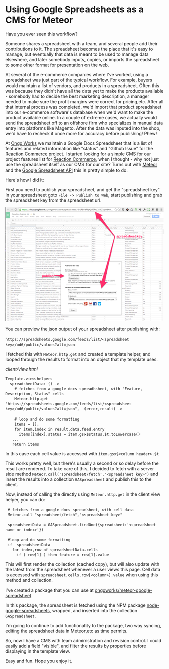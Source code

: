 # Using Google Spreadsheets as a CMS for Meteor

Have you ever seen this workflow?

Someone shares a spreadsheet with a team, and several people add their contributions to it.  The spreadsheet becomes the place that it's easy to manage, but eventually that data is meant to be used to manage data elsewhere, and later somebody inputs, copies, or imports the spreadsheet to some other format for presentation on the web. 

At several of the e-commerce companies where I've worked, using a spreadsheet was just part of the typical workflow. For example, buyers would maintain a list of vendors, and products in a spreadsheet. Often this was because they didn't have all the data yet to make the products available - somebody had to decide the best marketing description, a manager needed to make sure the profit margins were correct for pricing,etc. After all that internal process was completed, we'd import that product spreadsheet into our e-commerce software's database when we'd want to make the product available online. In a couple of extreme cases, we actually would send the spreadsheet off to an offshore firm who specializes in manual data entry into platforms like Magento. After the data was inputed into the shop, we'd have to recheck it once more for accuracy before publishing! Phew!


At [Ongo Works](http://ongo.works) we maintain a Google Docs Spreadsheet that is a list of features and related information like "status" and "Github Issue" for the [Reaction Commerce](http://reactioncommerce.com/) project. I started looking for a simple CMS for our project features list for [Reaction Commerce](http://reactioncommerce.com/vision), when I thought -  why not just use the spreadsheet itself as our CMS for our site?  Turns out with [Meteor](http://meteor.com) and the [Google Spreadsheet API](https://developers.google.com/google-apps/spreadsheets/?csw=1) this is pretty simple to do.

Here's how I did it:

First you need to publish your spreadsheet, and get the "spreadsheet key".  In your spreadsheet goto `File -> Publish to Web`, start publishing and grab the spreadsheet key from the spreadsheet url.

![image](spreadsheet-publish.png)

You can preview the json output of your spreadsheet after publishing with:

`https://spreadsheets.google.com/feeds/list/<spreadsheet key>/od6/public/values?alt=json`

I fetched this with `Meteor.http.get` and created a template helper, and looped through the results to format into an object that my template uses.

*client/view.html*

	Template.view.helpers
	  spreadsheetData: () ->
	    # fetches from a google docs spreadhsheet, with "Feature, Description, Status" cells
	    Meteor.http.get "https://spreadsheets.google.com/feeds/list/<spreadsheet key>/od6/public/values?alt=json",  (error,result) ->
	  	
	  	# loop and do some formatting
	  	items = [];
	    for item,index in result.data.feed.entry
	      items[index].status = item.gsx$status.$t.toLowercase()
	   ...
	   return items

In this case each cell value is accessed with `item.gsx$<column header>.$t`

This works pretty well, but there's usually a second or so delay before the result are rendered. To take care of this, I decided to fetch with a server side method `Meteor.call('spreadsheet/fetch',"<spreadsheet key>")` and insert the results into a collection `GASpreadsheet` and publish this to the client. 

Now, instead of calling the directly using `Meteor.http.get` in the client view helper, you can do:

	 # fetches from a google docs spreadsheet, with cell data
	 Meteor.call "spreadsheet/fetch","<spreadsheet key>"
	
	 spreadsheetData = GASpreadsheet.findOne({spreadsheet:'<spreadsheet name or index>'})
	 
	 #loop and do some formatting
	 if  spreadsheetData
	   for index,row of spreadsheetData.cells
	     if ( row[1] ) then feature = row[1].value

This will first render the collection (cached copy), but will also update with the latest from the spreadsheet whenever a user views this page.  Cell data is accessed with `spreadsheet.cells.row[<column>].value` when using this method and collection.


I've created a package that you can use at [ongoworks/meteor-google-spreadsheet](https://github.com/ongoworks/meteor-google-spreadsheets)

In this package, the spreadsheet is fetched using the NPM package [node-google-spreadsheets](https://github.com/samcday/node-google-spreadsheets), wrapped, and inserted into the collection `GASpreadsheet`.

I'm going to continue to add functionality to the package, two way syncing, editing the spreadsheet data in Meteor,etc as time permits.

So, now I have a CMS with team administration and revision control. I could easily add a field "visible", and filter the results by properties before displaying in the template view.  


Easy and fun. Hope you enjoy it.

